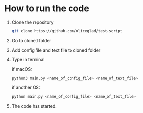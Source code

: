 # How to run the code
1. Clone the repository
   ```bash
   git clone https://github.com/oliceglad/test-script
   ```
2. Go to cloned folder
3. Add config file and text file to cloned folder
4. Type in terminal

   if macOS:
   ```bash
   python3 main.py <name_of_config_file> <name_of_text_file>
   ```
   if another OS:
   ```bash
   python main.py <name_of_config_file> <name_of_text_file>
   ```
6. The code has started.
